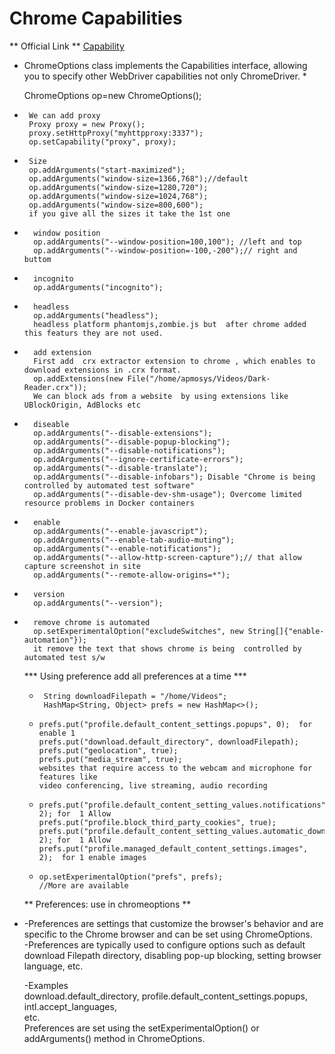 # Chrome Capabilities

** Official Link **
[Capability](https://developer.chrome.com/docs/chromedriver/capabilities)

*   ChromeOptions class  implements the Capabilities interface, allowing you to specify other 	    WebDriver capabilities not only ChromeDriver. *


	ChromeOptions op=new ChromeOptions();

 *		We can add proxy   
  		Proxy proxy = new Proxy();
		proxy.setHttpProxy("myhttpproxy:3337");
		op.setCapability("proxy", proxy);
		
		
	      
*	   Size   
	   op.addArguments("start-maximized");
	   op.addArguments("window-size=1366,768");//default
	   op.addArguments("window-size=1280,720");
	   op.addArguments("window-size=1024,768");
	   op.addArguments("window-size=800,600");
	   if you give all the sizes it take the 1st one 
		
		
*		window position
		op.addArguments("--window-position=100,100"); //left and top
		op.addArguments("--window-position=-100,-200");// right and buttom
				
*		incognito
		op.addArguments("incognito");
		
		
*		headless
		op.addArguments("headless");
	    headless platform phantomjs,zombie.js but  after chrome added this featurs they are not used.
		
		 
*	    add extension
		First add  crx extractor extension to chrome , which enables to download extensions in .crx format.
		op.addExtensions(new File("/home/apmosys/Videos/Dark-Reader.crx"));
 		We can block ads from a website  by using extensions like UBlockOrigin, AdBlocks etc
	
		
		
*		diseable
		op.addArguments("--disable-extensions");
		op.addArguments("--disable-popup-blocking");
		op.addArguments("--disable-notifications");
		op.addArguments("--ignore-certificate-errors");
		op.addArguments("--disable-translate");
		op.addArguments("--disable-infobars"); Disable "Chrome is being controlled by automated test software"  
		op.addArguments("--disable-dev-shm-usage"); Overcome limited resource problems in Docker containers
		
	
*		enable
		op.addArguments("--enable-javascript");
		op.addArguments("--enable-tab-audio-muting");
		op.addArguments("--enable-notifications");
		op.addArguments("--allow-http-screen-capture");// that allow capture screenshot in site
		op.addArguments("--remote-allow-origins=*");
	
*		version
		op.addArguments("--version");
	
		
*		remove chrome is automated
        op.setExperimentalOption("excludeSwitches", new String[]{"enable-automation"}); 
        it remove the text that shows chrome is being  controlled by automated test s/w
        
		
  ***    Using preference add all  preferences at a time  ***
    
  *      String downloadFilepath = "/home/Videos";
         HashMap<String, Object> prefs = new HashMap<>();
        
  *     prefs.put("profile.default_content_settings.popups", 0);  for enable 1
        prefs.put("download.default_directory", downloadFilepath);
        prefs.put("geolocation", true);
        prefs.put("media_stream", true);
        websites that require access to the webcam and microphone for features like   
		video conferencing, live streaming, audio recording 
      
  *     prefs.put("profile.default_content_setting_values.notifications", 2); for  1 Allow
        prefs.put("profile.block_third_party_cookies", true);
        prefs.put("profile.default_content_setting_values.automatic_downloads", 2); for  1 Allow
        prefs.put("profile.managed_default_content_settings.images", 2);  for 1 enable images
        

  *     op.setExperimentalOption("prefs", prefs);
		//More are available
        
		
   ** Preferences: use in chromeoptions **    

*    -Preferences are settings that customize the browser's behavior and are specific to the Chrome browser and can be set using ChromeOptions.  
	 -Preferences are typically used to configure options such as default download Filepath directory, disabling   pop-up blocking, setting browser language, etc.   
  	  
	 -Examples   
		download.default_directory, profile.default_content_settings.popups, intl.accept_languages,  
	     etc.   
      Preferences are set using the setExperimentalOption() or addArguments() method in ChromeOptions.
         
	
    		
  
